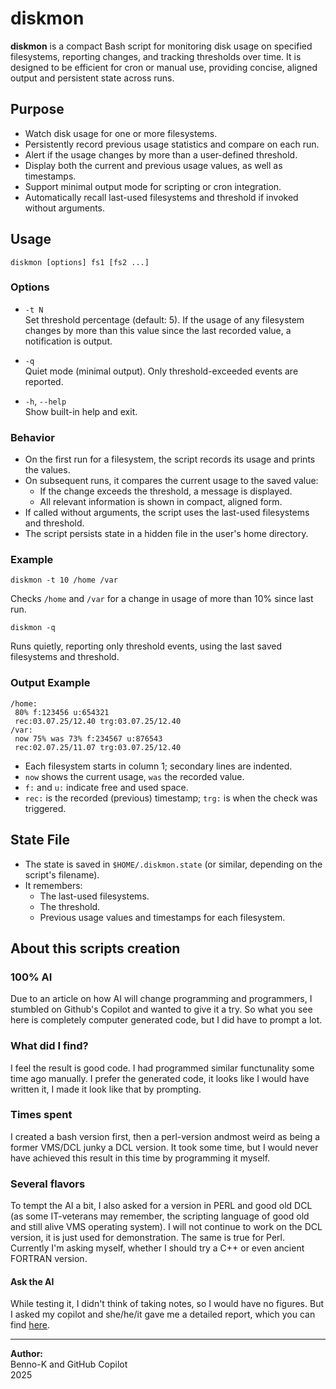 # diskmon

**diskmon** is a compact Bash script for monitoring disk usage on specified filesystems, reporting changes, and tracking thresholds over time. It is designed to be efficient for cron or manual use, providing concise, aligned output and persistent state across runs.

## Purpose

- Watch disk usage for one or more filesystems.
- Persistently record previous usage statistics and compare on each run.
- Alert if the usage changes by more than a user-defined threshold.
- Display both the current and previous usage values, as well as timestamps.
- Support minimal output mode for scripting or cron integration.
- Automatically recall last-used filesystems and threshold if invoked without arguments.

## Usage

```shell
diskmon [options] fs1 [fs2 ...]
```

### Options

- `-t N`  
  Set threshold percentage (default: 5). If the usage of any filesystem changes by more than this value since the last recorded value, a notification is output.

- `-q`  
  Quiet mode (minimal output). Only threshold-exceeded events are reported.

- `-h`, `--help`  
  Show built-in help and exit.

### Behavior

- On the first run for a filesystem, the script records its usage and prints the values.
- On subsequent runs, it compares the current usage to the saved value:
  - If the change exceeds the threshold, a message is displayed.
  - All relevant information is shown in compact, aligned form.
- If called without arguments, the script uses the last-used filesystems and threshold.
- The script persists state in a hidden file in the user's home directory.

### Example

```shell
diskmon -t 10 /home /var
```

Checks `/home` and `/var` for a change in usage of more than 10% since last run.

```shell
diskmon -q
```

Runs quietly, reporting only threshold events, using the last saved filesystems and threshold.

### Output Example

```
/home:
 80% f:123456 u:654321
 rec:03.07.25/12.40 trg:03.07.25/12.40
/var:
 now 75% was 73% f:234567 u:876543
 rec:02.07.25/11.07 trg:03.07.25/12.40
```

- Each filesystem starts in column 1; secondary lines are indented.
- `now` shows the current usage, `was` the recorded value.
- `f:` and `u:` indicate free and used space.
- `rec:` is the recorded (previous) timestamp; `trg:` is when the check was triggered.

## State File

- The state is saved in `$HOME/.diskmon.state` (or similar, depending on the script's filename).
- It remembers:
  - The last-used filesystems.
  - The threshold.
  - Previous usage values and timestamps for each filesystem.


## About this scripts creation

### 100% AI

Due to an article on how AI will change programming and programmers, I stumbled on Github's Copilot and wanted to give it a try. So what you see here is completely computer generated code, but I did have to prompt a lot.

### What did I find?
I feel the result is good code. I had programmed similar functunality some time ago manually. 
I prefer the generated code, it looks like I would have written it, I made it look like that by prompting.

### Times spent
I created a bash version first, then a perl-version andmost weird as being a former VMS/DCL junky a DCL version. It took some time, but I would never have achieved
this result in this time by programming it myself.
### Several flavors
To tempt the AI a bit, I also asked for a version in PERL and good old DCL (as some IT-veterans may remember, the scripting language of good old and still alive VMS operating system).
I will not continue to work on the DCL version, it is just used for demonstration. The same is true for Perl.
Currently I'm asking myself, whether I should try a C++ or even ancient FORTRAN version.

#### Ask the AI
While testing it, I didn't think of taking notes, so I would have no figures. But I asked my copilot and she/he/it gave me a detailed report, 
which you can find [here](diskmon-ai-session-report.md).




---

**Author:**  
Benno-K and GitHub Copilot  
2025

